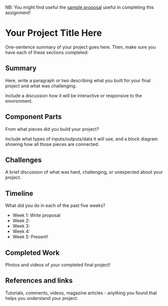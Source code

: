 NB: You might find useful the [sample proposal](https://github.com/zamfi/cca-programming-electronics-fall-2017/blob/master/hw/sample-proposal.md) useful in completing this assignment!

# Your Project Title Here

One-sentence summary of your project goes here. Then, make sure you have each of these sections completed:

## Summary

Here, write a paragraph or two describing what you built for your final project and what was challenging. 

Include a discussion how it will be interactive or responsive to the environment.

## Component Parts

From what pieces did you build your project?

Include what types of inputs/outputs/data it will use, and a block diagram showing how all those pieces are connected.

## Challenges

A brief discussion of what was hard, challenging, or unexpected about your project.

## Timeline

What did you do in each of the past five weeks?

- Week 1: Write proposal
- Week 2: 
- Week 3:
- Week 4:
- Week 5: Present!

## Completed Work

Photos and videos of your completed final project!

## References and links

Tutorials, comments, videos, magazine articles - anything you found that helps you understand your project.
